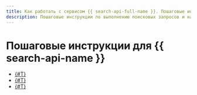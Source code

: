 ```yaml
---
title: Как работать с сервисом {{ search-api-full-name }}. Пошаговые инструкции
description: Пошаговые инструкции по выполнению поисковых запросов и настройке сервиса {{ search-api-name }}.
---
```


# Пошаговые инструкции для {{ search-api-name }}

* [{#T}](./web-search-sync.md)
* [{#T}](./web-search.md)
* [{#T}](./v2-mobile.md)
